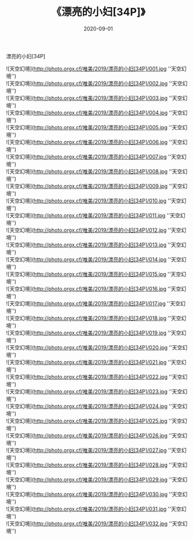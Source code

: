 ﻿---
layout: post
title:  《漂亮的小妇[34P]》
date:   2020-09-01
img: http://photo.orgx.cf/唯美/2019/漂亮的小妇[34P]/000.jpg
tags: [美女, 清纯, 唯美]
---

漂亮的小妇[34P]



![天空幻境](http://photo.orgx.cf/唯美/2019/漂亮的小妇[34P]/001.jpg ''天空幻境'') <br>
![天空幻境](http://photo.orgx.cf/唯美/2019/漂亮的小妇[34P]/002.jpg ''天空幻境'') <br>
![天空幻境](http://photo.orgx.cf/唯美/2019/漂亮的小妇[34P]/003.jpg ''天空幻境'') <br>
![天空幻境](http://photo.orgx.cf/唯美/2019/漂亮的小妇[34P]/004.jpg ''天空幻境'') <br>
![天空幻境](http://photo.orgx.cf/唯美/2019/漂亮的小妇[34P]/005.jpg ''天空幻境'') <br>
![天空幻境](http://photo.orgx.cf/唯美/2019/漂亮的小妇[34P]/006.jpg ''天空幻境'') <br>
![天空幻境](http://photo.orgx.cf/唯美/2019/漂亮的小妇[34P]/007.jpg ''天空幻境'') <br>
![天空幻境](http://photo.orgx.cf/唯美/2019/漂亮的小妇[34P]/008.jpg ''天空幻境'') <br>
![天空幻境](http://photo.orgx.cf/唯美/2019/漂亮的小妇[34P]/009.jpg ''天空幻境'') <br>
![天空幻境](http://photo.orgx.cf/唯美/2019/漂亮的小妇[34P]/010.jpg ''天空幻境'') <br>
![天空幻境](http://photo.orgx.cf/唯美/2019/漂亮的小妇[34P]/011.jpg ''天空幻境'') <br>
![天空幻境](http://photo.orgx.cf/唯美/2019/漂亮的小妇[34P]/012.jpg ''天空幻境'') <br>
![天空幻境](http://photo.orgx.cf/唯美/2019/漂亮的小妇[34P]/013.jpg ''天空幻境'') <br>
![天空幻境](http://photo.orgx.cf/唯美/2019/漂亮的小妇[34P]/014.jpg ''天空幻境'') <br>
![天空幻境](http://photo.orgx.cf/唯美/2019/漂亮的小妇[34P]/015.jpg ''天空幻境'') <br>
![天空幻境](http://photo.orgx.cf/唯美/2019/漂亮的小妇[34P]/016.jpg ''天空幻境'') <br>
![天空幻境](http://photo.orgx.cf/唯美/2019/漂亮的小妇[34P]/017.jpg ''天空幻境'') <br>
![天空幻境](http://photo.orgx.cf/唯美/2019/漂亮的小妇[34P]/018.jpg ''天空幻境'') <br>
![天空幻境](http://photo.orgx.cf/唯美/2019/漂亮的小妇[34P]/019.jpg ''天空幻境'') <br>
![天空幻境](http://photo.orgx.cf/唯美/2019/漂亮的小妇[34P]/020.jpg ''天空幻境'') <br>
![天空幻境](http://photo.orgx.cf/唯美/2019/漂亮的小妇[34P]/021.jpg ''天空幻境'') <br>
![天空幻境](http://photo.orgx.cf/唯美/2019/漂亮的小妇[34P]/022.jpg ''天空幻境'') <br>
![天空幻境](http://photo.orgx.cf/唯美/2019/漂亮的小妇[34P]/023.jpg ''天空幻境'') <br>
![天空幻境](http://photo.orgx.cf/唯美/2019/漂亮的小妇[34P]/024.jpg ''天空幻境'') <br>
![天空幻境](http://photo.orgx.cf/唯美/2019/漂亮的小妇[34P]/025.jpg ''天空幻境'') <br>
![天空幻境](http://photo.orgx.cf/唯美/2019/漂亮的小妇[34P]/026.jpg ''天空幻境'') <br>
![天空幻境](http://photo.orgx.cf/唯美/2019/漂亮的小妇[34P]/027.jpg ''天空幻境'') <br>
![天空幻境](http://photo.orgx.cf/唯美/2019/漂亮的小妇[34P]/028.jpg ''天空幻境'') <br>
![天空幻境](http://photo.orgx.cf/唯美/2019/漂亮的小妇[34P]/029.jpg ''天空幻境'') <br>
![天空幻境](http://photo.orgx.cf/唯美/2019/漂亮的小妇[34P]/030.jpg ''天空幻境'') <br>
![天空幻境](http://photo.orgx.cf/唯美/2019/漂亮的小妇[34P]/031.jpg ''天空幻境'') <br>
![天空幻境](http://photo.orgx.cf/唯美/2019/漂亮的小妇[34P]/032.jpg ''天空幻境'') <br>